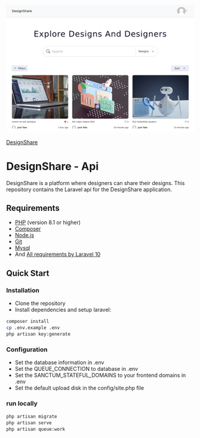 <img src="Screenshot.png" alt="designshare screenshot">

<p><a href="designshare.uk.to" target="_blank">DesignShare</a></p>

# DesignShare - Api

DesignShare is a platform where designers can share their designs. This repository contains the Laravel api for the DesignShare application.

## Requirements

- <a href="https://php.net" target="_blank">PHP</a> (version 8.1 or higher)
- <a href="https://getcomposer.org" target="_blank">Composer</a>
- <a href="https://nodejs.org" target="_blank">Node.js</a>
- <a href="https://git-scm.com" target="_blank">Git</a>
- <a href="https://www.mysql.com" target="_blank">Mysql</a>
- And <a href="https://laravel.com/docs/10.x/deployment##server-requirements" target="_blank">All requirements by Laravel 10</a>

## Quick Start

### Installation

* Clone the repository
* Install dependencies and setup laravel:
```sh
composer install
cp .env.example .env
php artisan key:generate
```
### Configuration

* Set the database information in .env
* Set the QUEUE_CONNECTION to database in .env
* Set the SANCTUM_STATEFUL_DOMAINS to your frontend domains in .env
* Set the default upload disk in the config/site.php file

### run locally
```sh
php artisan migrate
php artisan serve
php artisan queue:work
```